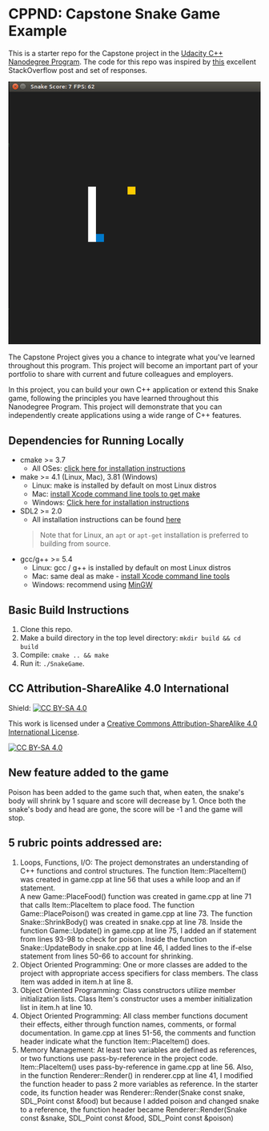 # CPPND: Capstone Snake Game Example

This is a starter repo for the Capstone project in the [Udacity C++ Nanodegree Program](https://www.udacity.com/course/c-plus-plus-nanodegree--nd213). The code for this repo was inspired by [this](https://codereview.stackexchange.com/questions/212296/snake-game-in-c-with-sdl) excellent StackOverflow post and set of responses.

<img src="snake_game.gif"/>

The Capstone Project gives you a chance to integrate what you've learned throughout this program. This project will become an important part of your portfolio to share with current and future colleagues and employers.

In this project, you can build your own C++ application or extend this Snake game, following the principles you have learned throughout this Nanodegree Program. This project will demonstrate that you can independently create applications using a wide range of C++ features.

## Dependencies for Running Locally
* cmake >= 3.7
  * All OSes: [click here for installation instructions](https://cmake.org/install/)
* make >= 4.1 (Linux, Mac), 3.81 (Windows)
  * Linux: make is installed by default on most Linux distros
  * Mac: [install Xcode command line tools to get make](https://developer.apple.com/xcode/features/)
  * Windows: [Click here for installation instructions](http://gnuwin32.sourceforge.net/packages/make.htm)
* SDL2 >= 2.0
  * All installation instructions can be found [here](https://wiki.libsdl.org/Installation)
  >Note that for Linux, an `apt` or `apt-get` installation is preferred to building from source. 
* gcc/g++ >= 5.4
  * Linux: gcc / g++ is installed by default on most Linux distros
  * Mac: same deal as make - [install Xcode command line tools](https://developer.apple.com/xcode/features/)
  * Windows: recommend using [MinGW](http://www.mingw.org/)

## Basic Build Instructions

1. Clone this repo.
2. Make a build directory in the top level directory: `mkdir build && cd build`
3. Compile: `cmake .. && make`
4. Run it: `./SnakeGame`.


## CC Attribution-ShareAlike 4.0 International


Shield: [![CC BY-SA 4.0][cc-by-sa-shield]][cc-by-sa]

This work is licensed under a
[Creative Commons Attribution-ShareAlike 4.0 International License][cc-by-sa].

[![CC BY-SA 4.0][cc-by-sa-image]][cc-by-sa]

[cc-by-sa]: http://creativecommons.org/licenses/by-sa/4.0/
[cc-by-sa-image]: https://licensebuttons.net/l/by-sa/4.0/88x31.png
[cc-by-sa-shield]: https://img.shields.io/badge/License-CC%20BY--SA%204.0-lightgrey.svg


## New feature added to the game

Poison has been added to the game such that, when eaten, the snake's body will shrink by 1 square and score will decrease by 1.  Once both the snake's body and head are gone, the score will be -1 and the game will stop.


## 5 rubric points addressed are:

1. Loops, Functions, I/O:  The project demonstrates an understanding of C++ functions and control structures.
    The function Item::PlaceItem() was created in game.cpp at line 56 that uses a while loop and an if statement.  
    A new Game::PlaceFood() function was created in game.cpp at line 71 that calls Item::PlaceItem to place food.
    The function Game::PlacePoison() was created in game.cpp at line 73.
    The function Snake::ShrinkBody() was created in snake.cpp at line 78.
    Inside the function Game::Update() in game.cpp at line 75, I added an if statement from lines 93-98 to check for poison.
    Inside the function Snake::UpdateBody in snake.cpp at line 46, I added lines to the if-else statement from lines 50-66 to account for shrinking.
2. Object Oriented Programming:  One or more classes are added to the project with appropriate access specifiers for class members.
    The class Item was added in item.h at line 8.
3. Object Oriented Programming:  Class constructors utilize member initialization lists.
    Class Item's constructor uses a member initialization list in item.h at line 10.
4. Object Oriented Programming:  All class member functions document their effects, either through function names, comments, or formal documentation.
    In game.cpp at lines 51-56, the comments and function header indicate what the function Item::PlaceItem() does.
5. Memory Management:  At least two variables are defined as references, or two functions use pass-by-reference in the project code.
    Item::PlaceItem() uses pass-by-reference in game.cpp at line 56.
    Also, in the function Renderer::Render() in renderer.cpp at line 41, I modified the function header to pass 2 more variables as reference.  In the starter code, its function header was 
    Renderer::Render(Snake const snake, SDL_Point const &food)
    but because I added poison and changed snake to a reference, the function header became
    Renderer::Render(Snake const &snake, SDL_Point const &food, SDL_Point const &poison)
